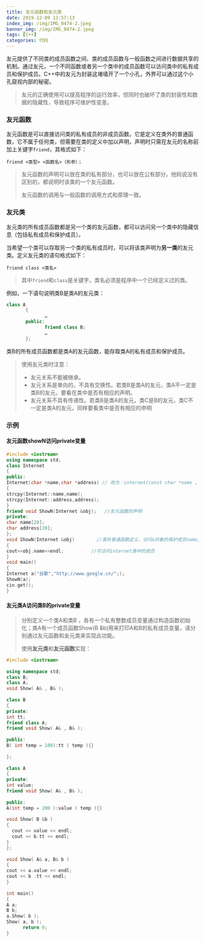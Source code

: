 ```yaml
---
title: 友元函数和友元类
date: 2019-12-09 11:57:13
index_img: /img/IMG_0474-2.jpeg
banner_img: /img/IMG_0474-2.jpeg
tags: [C++]
categories: 代码
---
```


友元提供了不同类的成员函数之间、类的成员函数与一般函数之间进行数据共享的机制。通过友元，一个不同函数或者另一个类中的成员函数可以访问类中的私有成员和保护成员。C++中的友元为封装这堵墙开了一个小孔，外界可以通过这个小孔窥视内部的秘密。

<!-- more -->

> 友元的正确使用可以提高程序的运行效率，但同时也破坏了类的封装性和数据的隐藏性，导致程序可维护性变差。

### 友元函数

友元函数是可以直接访问类的私有成员的非成员函数。它是定义在类外的普通函数，它不属于任何类，但需要在类的定义中加以声明，声明时只需在友元的名称前加上关键字`friend`，其格式如下：

`friend <类型> <函数名>（形参）；`

> 友元函数的声明可以放在类的私有部分，也可以放在公有部分，他妈说没有区别的，都说明时该类的一个友元函数。
>
> 友元函数的调用与一般函数的调用方式和原理一致。

### 友元类

友元类的所有成员函数都是另一个类的友元函数，都可以访问另一个类中的隐藏信息（包括私有成员和保护成员）。

当希望一个类可以存取另一个类的私有成员时，可以将该类声明为**另一类**的友元类。定义友元类的语句格式如下：

`friend class <类名>`

> 其中`friend`和`class`是关键字，类名必须是程序中一个已经定义过的类。

例如，一下语句说明类B是类A的友元类：

```c++
class A
       {
              …
       public:
              friend class B;
              …
       };
```

类B的所有成员函数都是类A的友元函数，能存取类A的私有成员和保护成员。

> 使用友元类时注意：
>
> - 友元关系不能被继承。
> -  友元关系是单向的，不具有交换性。若类B是类A的友元，类A不一定是类B的友元，要看在类中是否有相应的声明。
> - 友元关系不具有传递性。若类B是类A的友元，类C是B的友元，类C不一定是类A的友元，同样要看类中是否有相应的申明

### 示例

#### 友元函数showN访问private变量

```c++
#include <iostream> 
using namespace std; 
class Internet 
{ 
public: 
Internet(char *name,char *address) // 改为：internet(const char *name , const char *address)
{ 
strcpy(Internet::name,name); 
strcpy(Internet::address,address); 
} 
friend void ShowN(Internet &obj);   //友元函数的声明 
private: 　　　　　　　　　　　
char name[20]; 
char address[20]; 
}; 
void ShowN(Internet &obj)        //类外普通函数定义，访问a对象的保护成员name,不能写成,void Internet::ShowN(Internet &obj) 
{ 
cout<<obj.name<<endl;          //可访问internet类中的成员
} 
void main() 
{ 
Internet a("谷歌","http://www.google.cn/";); 
ShowN(a); 
cin.get(); 
}
```

#### 友元类A访问类B的private变量

> 分别定义一个类A和类B ，各有一个私有整数成员变量通过构造函数初始化；类A有一个成员函数Show(B &b)用来打印A和B的私有成员变量，请分别通过友元函数和友元类来实现此功能。
>
> 使用**友元类**和**友元函数**实现：

```c++
#include <iostream>
 
using namespace std;
class B;
class A;
void Show( A& , B& );
 
class B
{
private:
int tt;
friend class A;
friend void Show( A& , B& );
 
public:
B( int temp = 100):tt ( temp ){}
 
};
 
class A
{
private:
int value;
friend void Show( A& , B& );
 
public:
A(int temp = 200 ):value ( temp ){}
 
void Show( B &b )
{
  cout << value << endl;
  cout << b.tt << endl; 
}
};
 
void Show( A& a, B& b )
{
cout << a.value << endl;
cout << b .tt << endl;
}
 
int main()
{
A a;
B b;
a.Show( b );
Show( a, b );
      return 0;
}
```

